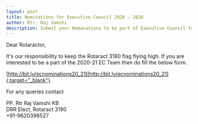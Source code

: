 ```yaml
---
layout: post
title: Nominations for Executive Council 2020 – 2020
author: Rtr. Raj Vamshi
description: Submit your Nomanations to be part of Executive Council for RIY 2020 - 2021
---
```

Dear Rotaractor,

It's our responsibility to keep the Rotaract 3190 flag flying high. If you are interested to be a part of the 2020-21 EC Team then do fill the below form. 

[http://bit.ly/ecnominations20_21](http://bit.ly/ecnominations20_21){:target="_blank"}

For any queries contact

PP. Rtr Raj Vamshi KB <br/>
DRR Elect, Rotaract 3190 <br/>
+91-9620396527